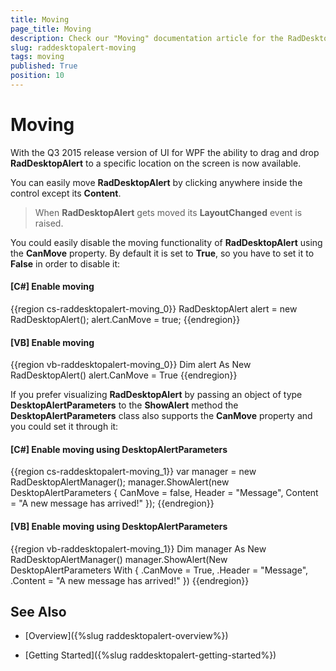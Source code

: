 ```yaml
---
title: Moving
page_title: Moving
description: Check our "Moving" documentation article for the RadDesktopAlert WPF control.
slug: raddesktopalert-moving
tags: moving
published: True
position: 10
---
```


# Moving

With the Q3 2015 release version of UI for WPF the ability to drag and drop __RadDesktopAlert__ to a specific location on the screen is now available.

You can easily move __RadDesktopAlert__ by clicking anywhere inside the control except its __Content__.

>When __RadDesktopAlert__ gets moved its __LayoutChanged__ event is raised.

You could easily disable the moving functionality of __RadDesktopAlert__ using the __CanMove__ property. By default it is set to __True__, so you have to set it to __False__ in order to disable it:

#### __[C#]  Enable moving__

{{region cs-raddesktopalert-moving_0}}
	RadDesktopAlert alert = new RadDesktopAlert();
	alert.CanMove = true;
{{endregion}}

#### __[VB]  Enable moving__

{{region vb-raddesktopalert-moving_0}}
	Dim alert As New RadDesktopAlert()
	alert.CanMove = True
{{endregion}}

If you prefer visualizing __RadDesktopAlert__ by passing an object of type __DesktopAlertParameters__ to the __ShowAlert__ method the __DesktopAlertParameters__ class also supports the __CanMove__ property and you could set it through it:

#### __[C#]  Enable moving using DesktopAlertParameters__

{{region cs-raddesktopalert-moving_1}}
	var manager = new RadDesktopAlertManager();
	manager.ShowAlert(new DesktopAlertParameters
	{
	    CanMove = false,
	    Header = "Message",
	    Content = "A new message has arrived!"
	});
{{endregion}}

#### __[VB]  Enable moving using DesktopAlertParameters__

{{region vb-raddesktopalert-moving_1}}
	Dim manager As New RadDesktopAlertManager()
	manager.ShowAlert(New DesktopAlertParameters With
	{
	    .CanMove = True,
	    .Header = "Message",
	    .Content = "A new message has arrived!"
	})
{{endregion}}

## See Also

 * [Overview]({%slug raddesktopalert-overview%})

 * [Getting Started]({%slug raddesktopalert-getting-started%})